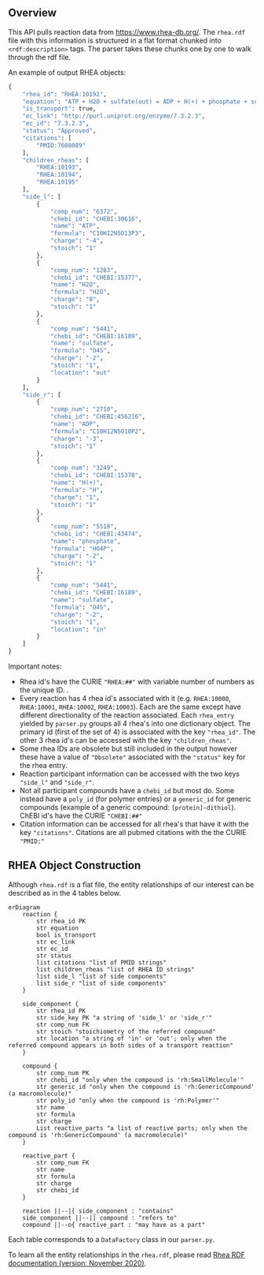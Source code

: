 ## Overview

This API pulls reaction data from https://www.rhea-db.org/. The `rhea.rdf` file with this information is structured in a flat format chunked into `<rdf:description>` tags. The parser takes these chunks one by one to walk through the rdf file. 

An example of output RHEA objects:

```python
{
    "rhea_id": "RHEA:10192",
    "equation": "ATP + H2O + sulfate(out) = ADP + H(+) + phosphate + sulfate(in)",
    "is_transport": true,
    "ec_link": "http://purl.uniprot.org/enzyme/7.3.2.3",
    "ec_id": "7.3.2.3",
    "status": "Approved",
    "citations": [
        "PMID:7608089"
    ],
    "children_rheas": [
        "RHEA:10193",
        "RHEA:10194",
        "RHEA:10195"
    ],
    "side_l": [
        {
            "comp_num": "6372",
            "chebi_id": "CHEBI:30616",
            "name": "ATP",
            "formula": "C10H12N5O13P3",
            "charge": "-4",
            "stoich": "1"
        },
        {
            "comp_num": "1283",
            "chebi_id": "CHEBI:15377",
            "name": "H2O",
            "formula": "H2O",
            "charge": "0",
            "stoich": "1"
        },
        {
            "comp_num": "5441",
            "chebi_id": "CHEBI:16189",
            "name": "sulfate",
            "formula": "O4S",
            "charge": "-2",
            "stoich": "1",
            "location": "out"
        }
    ],
    "side_r": [
        {
            "comp_num": "2710",
            "chebi_id": "CHEBI:456216",
            "name": "ADP",
            "formula": "C10H12N5O10P2",
            "charge": "-3",
            "stoich": "1"
        },
        {
            "comp_num": "3249",
            "chebi_id": "CHEBI:15378",
            "name": "H(+)",
            "formula": "H",
            "charge": "1",
            "stoich": "1"
        },
        {
            "comp_num": "5518",
            "chebi_id": "CHEBI:43474",
            "name": "phosphate",
            "formula": "HO4P",
            "charge": "-2",
            "stoich": "1"
        },
        {
            "comp_num": "5441",
            "chebi_id": "CHEBI:16189",
            "name": "sulfate",
            "formula": "O4S",
            "charge": "-2",
            "stoich": "1",
            "location": "in"
        }
    ]
}
```

Important notes: 

- Rhea id's have the CURIE `"RHEA:##"` with variable number of numbers as the unique ID. .  
- Every reaction has 4 rhea id's associated with it (e.g. `RHEA:10000`, `RHEA:10001`, `RHEA:10002`, `RHEA:10003`). Each are the same except have different directionality of the reaction associated. Each `rhea_entry` yielded by `parser.py` groups all 4 rhea's into one dictionary object. The primary id (first of the set of 4) is associated with the key `"rhea_id"`. The other 3 rhea id's can be accessed with the key `"children_rheas"`.
- Some rhea IDs are obsolete but still included in the output however these have a value of `"Obsolete"` associated with the `"status"` key for the rhea entry. 
- Reaction participant information can be accessed with the two keys `"side_l"` and `"side_r"`. 
- Not all participant compounds have a `chebi_id` but most do. Some instead have a `poly_id` (for polymer entries) or a `generic_id` for generic compounds (example of a generic compound: `[protein]-dithiol`). ChEBI id's have the CURIE `"CHEBI:##"`
- Citation information can be accessed for all rhea's that have it with the key `"citations"`. Citations are all pubmed citations with the the CURIE `"PMID:"`

## RHEA Object Construction

Although `rhea.rdf` is a flat file, the entity relationships of our interest can be described as in the 4 tables below.

```mermaid
erDiagram
    reaction {
        str rhea_id PK 
        str equation
        bool is_transport
        str ec_link
        str ec_id
        str status
        list citations "list of PMID strings"
        list children_rheas "list of RHEA ID strings"
        list side_l "list of side components"
        list side_r "list of side components"
    }

    side_component {
        str rhea_id PK
        str side_key PK "a string of 'side_l' or 'side_r'"
        str comp_num FK
        str stoich "stoichiometry of the referred compound"
        str location "a string of 'in' or 'out'; only when the referred compound appears in both sides of a transport reaction"
    }

    compound {
        str comp_num PK
        str chebi_id "only when the compound is 'rh:SmallMolecule'"
        str generic_id "only when the compound is 'rh:GenericCompound' (a macromolecule)"
        str poly_id "only when the compound is 'rh:Polymer'"
        str name
        str formula
        str charge
        List reactive_parts "a list of reactive parts; only when the compound is 'rh:GenericCompound' (a macromolecule)"
    }

    reactive_part {
        str comp_num FK
        str name
        str formula
        str charge
        str chebi_id
    }

    reaction ||--|{ side_component : "contains"
    side_component ||--|| compound : "refers to"
    compound ||--o{ reactive_part : "may have as a part"
```

Each table corresponds to a `DataFactory` class in our `parser.py`.

To learn all the entity relationships in the `rhea.rdf`, please read [Rhea RDF documentation (version: November 2020)](https://ftp.expasy.org/databases/rhea/rdf/rhea_rdf_documentation.pdf).